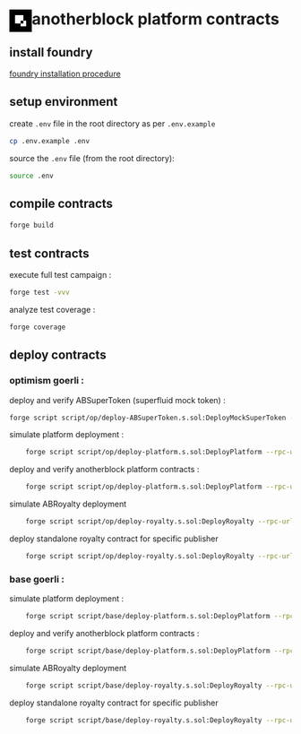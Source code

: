 # <img src="ab-logo.png" alt="anotherblock" height="40px" align="left"> anotherblock platform contracts

## install foundry

[foundry installation procedure](https://book.getfoundry.sh/getting-started/installation)

## setup environment

create `.env` file in the root directory as per `.env.example`

```sh
cp .env.example .env
```

source the `.env` file (from the root directory):

```sh
source .env
```

## compile contracts

```sh
forge build
```

## test contracts

execute full test campaign :

```sh
forge test -vvv
```

analyze test coverage :

```sh
forge coverage
```

## deploy contracts

### optimism goerli :

deploy and verify ABSuperToken (superfluid mock token) :

```sh
forge script script/op/deploy-ABSuperToken.s.sol:DeployMockSuperToken --rpc-url optimism-goerli --broadcast --verify --etherscan-api-key ${OPTIMISM_ETHERSCAN_API_KEY}
```

simulate platform deployment :

```sh
    forge script script/op/deploy-platform.s.sol:DeployPlatform --rpc-url optimism-goerli
```

deploy and verify anotherblock platform contracts :

```sh
    forge script script/op/deploy-platform.s.sol:DeployPlatform --rpc-url optimism-goerli --broadcast --verify --etherscan-api-key ${OPTIMISM_ETHERSCAN_API_KEY}
```

simulate ABRoyalty deployment

```sh
    forge script script/op/deploy-royalty.s.sol:DeployRoyalty --rpc-url base-goerli --sig "run(address)" <publisherAddress>
```

deploy standalone royalty contract for specific publisher

```sh
    forge script script/op/deploy-royalty.s.sol:DeployRoyalty --rpc-url base-goerli --sig "run(address)" <publisherAddress> --broadcast --verify
```

### base goerli :

simulate platform deployment :

```sh
    forge script script/base/deploy-platform.s.sol:DeployPlatform --rpc-url base-goerli --sig "run(bool)" true
```

deploy and verify anotherblock platform contracts :

```sh
    forge script script/base/deploy-platform.s.sol:DeployPlatform --rpc-url base-goerli --broadcast --verify --sig "run(bool)" false
```

simulate ABRoyalty deployment

```sh
    forge script script/base/deploy-royalty.s.sol:DeployRoyalty --rpc-url base-goerli --sig "run(address)" <publisherAddress>
```

deploy standalone royalty contract for specific publisher

```sh
    forge script script/base/deploy-royalty.s.sol:DeployRoyalty --rpc-url base-goerli --sig "run(address)" <publisherAddress> --broadcast --verify
```
